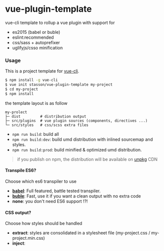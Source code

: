 # vue-plugin-template

vue-cli template to rollup a vue plugin with support for
- es2015 (babel or buble)
- eslint:recommended 
- css/sass + autoprefixer 
- uglifyjs/csso  minification 

### Usage

This is a project template for [vue-cli](https://github.com/vuejs/vue-cli).

``` bash
$ npm install -g vue-cli
$ vue init stasson/vue-plugin-template my-project
$ cd my-project
$ npm install
```

the template layout is as follow
```
my-prolect
├─ dist         # distribution output 
├─ src/plugins  # vue plugin sources (components, directives ...)  
└─ src/styles   # css/scss extra files 
```

- `npm run build`: build all 
- `npm run build:dev`: build umd distribution with inlined sourcemap and styles.
- `npm run build:prod`: build minified & optimized umd distribution.

> if you publish on npm, the distribution will be available on [unpkg](https://unpkg.com) CDN  



#### Transpile ES6?

Choose which es6 transpiler to use

* __[babel](https://babeljs.io/)__: Full featured, battle tested transpiler.
* __[buble](https://buble.surge.sh/guide/)__: Fast, use it if you want a clean output with no extra code
* __none__: you don't need ES6 support !?!


#### CSS output?

Choose how styles should be handled

* __extract__: styles are consolidated in a stylesheet file (my-project.css / my-project.min.css)
* __inject__: <style> elements are injected into the <head>
* __none__: you don't use no styles !?!

> development distribution always use inlined styles  

### TODO

- add support for vue scope 
- add npm run test

